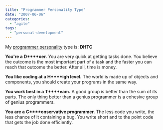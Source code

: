 ```yaml
---
title: "Programmer Personality Type"
date: "2007-06-06"
categories: 
  - "agile"
tags: 
  - "personal-development"
---
```


My [programmer personality](http://www.doolwind.com/index.php?page=11) type is: **DHTC**

**You're a** **D****oer.** You are very quick at getting tasks done. You believe the outcome is the most important part of a task and the faster you can reach that outcome the better. After all, time is money.

**You like coding at a** **H****igh level.** The world is made up of objects and components, you should create your programs in the same way.

**You work best in a** **T****eam.** A good group is better than the sum of its parts. The only thing better than a genius programmer is a cohesive group of genius programmers.

**You are a** **C****onservative programmer.** The less code you write, the less chance of it containing a bug. You write short and to the point code that gets the job done efficiently.
